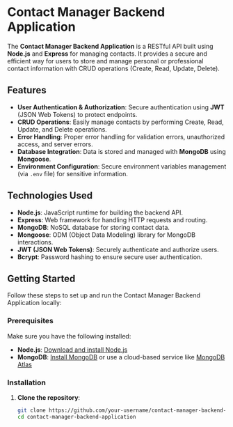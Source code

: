 # Contact Manager Backend Application

The **Contact Manager Backend Application** is a RESTful API built using **Node.js** and **Express** for managing contacts. It provides a secure and efficient way for users to store and manage personal or professional contact information with CRUD operations (Create, Read, Update, Delete).

## Features

- **User Authentication & Authorization**: Secure authentication using **JWT** (JSON Web Tokens) to protect endpoints.
- **CRUD Operations**: Easily manage contacts by performing Create, Read, Update, and Delete operations.
- **Error Handling**: Proper error handling for validation errors, unauthorized access, and server errors.
- **Database Integration**: Data is stored and managed with **MongoDB** using **Mongoose**.
- **Environment Configuration**: Secure environment variables management (via `.env` file) for sensitive information.

## Technologies Used

- **Node.js**: JavaScript runtime for building the backend API.
- **Express**: Web framework for handling HTTP requests and routing.
- **MongoDB**: NoSQL database for storing contact data.
- **Mongoose**: ODM (Object Data Modeling) library for MongoDB interactions.
- **JWT (JSON Web Tokens)**: Securely authenticate and authorize users.
- **Bcrypt**: Password hashing to ensure secure user authentication.

## Getting Started

Follow these steps to set up and run the Contact Manager Backend Application locally:

### Prerequisites

Make sure you have the following installed:
- **Node.js**: [Download and install Node.js](https://nodejs.org/)
- **MongoDB**: [Install MongoDB](https://www.mongodb.com/try/download/community) or use a cloud-based service like [MongoDB Atlas](https://www.mongodb.com/cloud/atlas)

### Installation

1. **Clone the repository**:

   ```bash
   git clone https://github.com/your-username/contact-manager-backend-application.git
   cd contact-manager-backend-application
